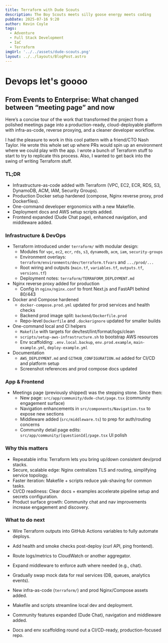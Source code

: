 ```yaml
---
title: Terraform with Dude Scouts
description: The Boy Scouts meets silly goose energy meets coding
pubDate: 2025-07-16 9:20
author: Kevin Coyle
tags:
  - Adventure
  - Full Stack Development
  - IaC
  - Terraform
imgUrl: '../../assets/dude-scouts.png'
layout: ../../layouts/BlogPost.astro
---
```


# Devops let's goooo

## From Events to Enterprise: What changed between “meeting page” and now

Here’s a concise tour of the work that transformed the project from a polished meetings page into a production-ready, cloud-deployable platform with infra-as-code, reverse proxying, and a cleaner developer workflow.

I had the pleasure to work in this cool pattern with a friend/CTO Nash Taylor. He wrote this whole set up where PRs would spin up an environment where we could play with the app. I wrote a bunch of Terraform stuff to start to try to replicate this process. Also, I wanted to get back into the swing of writing Terraform stuff.

### TL;DR

- Infrastructure-as-code added with Terraform (VPC, EC2, ECR, RDS, S3, DynamoDB, ACM, IAM, Security Groups).
- Production Docker setup hardened (compose, Nginx reverse proxy, prod Dockerfiles).
- One-command developer ergonomics with a new Makefile.
- Deployment docs and AWS setup scripts added.
- Frontend expanded (Dude Chat page), enhanced navigation, and middleware added.

### Infrastructure & DevOps

- Terraform introduced under `terraform/` with modular design:
  - Modules for `vpc`, `ec2`, `ecr`, `rds`, `s3`, `dynamodb`, `acm`, `iam`, `security-groups`
  - Environment overlays: `terraform/environments/dev/terraform.tfvars` and `.../prod/...`
  - Root wiring and outputs (`main.tf`, `variables.tf`, `outputs.tf`, `versions.tf`)
  - Deployment notes: `terraform/TERRAFORM_DEPLOYMENT.md`
- Nginx reverse proxy added for production
  - Config in `nginx/nginx.conf` to front Next.js and FastAPI behind 80/443
- Docker and Compose hardened
  - `docker-compose.prod.yml` updated for prod services and health checks
  - Backend prod image split: `backend/Dockerfile.prod`
  - Repo-level `Dockerfile` and `.dockerignore` updated for smaller builds
- One-command local and CI helpers
  - `Makefile` with targets for dev/test/lint/format/logs/clean
  - `scripts/setup-aws-infrastructure.sh` to bootstrap AWS resources
  - Env scaffolding: `.env.local.backup`, `env.prod.example`, `main-example.yml`, `deploy-example.yml`
- Documentation
  - `AWS_DEPLOYMENT.md` and `GITHUB_CONFIGURATION.md` added for CI/CD and platform setup
  - Screenshot references and prod compose docs updated

### App & Frontend

- Meetings page (previously shipped) was the stepping stone. Since then:
  - New page: `src/app/community/dude-chat/page.tsx` (community engagement surface)
  - Navigation enhancements in `src/components/Navigation.tsx` to expose new sections
  - Middleware added (`src/middleware.ts`) to prep for auth/routing concerns
  - Community detail page edits: `src/app/community/[questionId]/page.tsx` UI polish

### Why this matters

- Repeatable infra: Terraform lets you bring up/down consistent dev/prod stacks.
- Secure, scalable edge: Nginx centralizes TLS and routing, simplifying service topology.
- Faster iteration: Makefile + scripts reduce yak-shaving for common tasks.
- CI/CD readiness: Clear docs + examples accelerate pipeline setup and secrets configuration.
- Product surface growth: Community chat and nav improvements increase engagement and discovery.

### What to do next

- Wire Terraform outputs into GitHub Actions variables to fully automate deploys.
- Add health and smoke checks post-deploy (curl API, ping frontend).
- Route logs/metrics to CloudWatch or another aggregator.
- Expand middleware to enforce auth where needed (e.g., chat).
- Gradually swap mock data for real services (DB, queues, analytics events).

- New infra-as-code (`terraform/`) and prod Nginx/Compose assets added.
- Makefile and scripts streamline local dev and deployment.
- Community features expanded (Dude Chat), navigation and middleware added.
- Docs and env scaffolding round out a CI/CD-ready, production-focused repo.